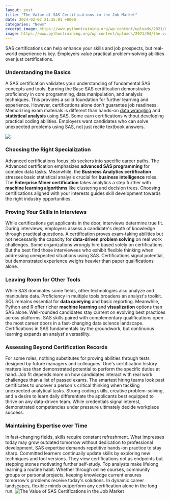 ```yaml
---
layout: post
title: "The Value of SAS Certifications in the Job Market"
date: 2024-02-07 21:35:01 +0000
categories: "News"
excerpt_image: https://www.pythontraining.org/wp-content/uploads/2021/04/the-value-of-a-sas-certification.jpg
image: https://www.pythontraining.org/wp-content/uploads/2021/04/the-value-of-a-sas-certification.jpg
---
```


SAS certifications can help enhance your skills and job prospects, but real-world experience is key. Employers value practical problem-solving abilities over just certifications.
### Understanding the Basics
A SAS certification validates your understanding of fundamental SAS concepts and tools. Earning the Base SAS certification demonstrates proficiency in core programming, data manipulation, and analysis techniques. This provides a solid foundation for further learning and experience.
However, certifications alone don't guarantee job readiness. Memorizing exam materials is different than hands-on [data wrangling](https://yt.io.vn/collection/alcott) and **statistical analysis** using SAS. Some earn certifications without developing practical coding abilities. Employers want candidates who can solve unexpected problems using SAS, not just recite textbook answers.

![](https://data-flair.training/blogs/wp-content/uploads/sites/2/2018/04/SAS-Certifications-01.jpg)
### Choosing the Right Specialization  
Advanced certifications focus job seekers into specific career paths. The Advanced certification emphasizes **advanced SAS programming** for complex data tasks. Meanwhile, the **Business Analytics certification** stresses basic statistical analysis crucial for **business intelligence** roles. 
The **Enterprise Miner certification** takes analytics a step further with **machine learning algorithms** like clustering and decision trees. Choosing certifications aligned with your interests guides skill development towards the right industry opportunities.
### Proving Your Skills in Interviews
While certifications get applicants in the door, interviews determine true fit. During interviews, employers assess a candidate's depth of knowledge through practical questions. A certification proves exam-taking abilities but not necessarily the capacity for **data-driven problem solving** on real work challenges.
Some organizations wrongly hire based solely on certifications. But the best find those interviewees who exhibit flexible thinking when addressing unexpected situations using SAS. Certifications signal potential, but demonstrated experience weighs heavier than paper qualifications alone.
### Leaving Room for Other Tools  
While SAS dominates some fields, other technologies also analyze and manipulate data. Proficiency in multiple tools broadens an analyst's toolkit. SQL remains essential for **data querying** and basic reporting. Meanwhile, Python and R offer richer **machine learning** and **visualization** options than SAS alone.
Well-rounded candidates stay current on evolving best practices across platforms. SAS skills paired with complementary qualifications open the most career doors in a fast-changing data science landscape. Certifications in SAS fundamentals lay the groundwork, but continuous learning expands an analyst's versatility.
### Assessing Beyond Certification Records
For some roles, nothing substitutes for proving abilities through tests designed by future managers and colleagues. One's certification history matters less than demonstrated potential to perform the specific duties at hand. Job fit depends more on how candidates interact with real work challenges than a list of passed exams. 
The smartest hiring teams look past certificates to uncover a person's critical thinking when tackling unexpected analytical tasks. Strong coding skills, creative problem-solving, and a desire to learn daily differentiate the applicants best equipped to thrive on any data-driven team. While credentials signal interest, demonstrated competencies under pressure ultimately decide workplace success.
### Maintaining Expertise over Time  
In fast-changing fields, skills require constant refreshment. What impresses today may grow outdated tomorrow without dedication to professional development. SAS expertise demands repetitive hands-on practice to stay sharp. 
Committed learners continually update skills by exploring new techniques and tool versions. They view certifications not as endpoints but stepping stones motivating further self-study. 
Top analysts make lifelong learning a routine habit. Whether through online courses, community groups or personal projects, keeping knowledge current ensures tomorrow's problems receive today's solutions. In dynamic career landscapes, flexible minds outperform any certification alone in the long run.
![The Value of SAS Certifications in the Job Market](https://www.pythontraining.org/wp-content/uploads/2021/04/the-value-of-a-sas-certification.jpg)